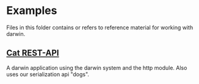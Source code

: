 # Examples
Files in this folder contains or refers to reference material for working with darwin.

## [Cat REST-API](https://github.com/DarwinFramework/darwin_example)
A darwin application using the darwin system and the http module.
Also uses our serialization api "dogs".